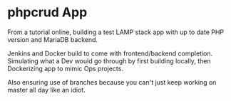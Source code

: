 # phpcrud App

From a tutorial online, building a test LAMP stack app with up to date PHP version and MariaDB backend.

Jenkins and Docker build to come with frontend/backend completion. Simulating what a Dev would go through by first building locally, then Dockerizing app to mimic Ops projects.

Also ensuring use of branches because you can't just keep working on master all day like an idiot.
